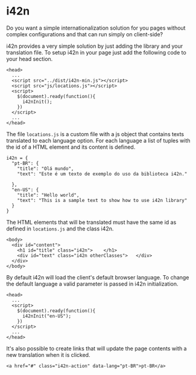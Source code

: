 # i42n
Do you want a simple internationalization solution for you pages without complex configurations and that can run simply on client-side?

i42n provides a very simple solution by just adding the library and your translation file. To setup i42n in your page just add the following code to your head section.

```
<head>
  ...
  <script src="../dist/i42n-min.js"></script>
  <script src="js/locations.js"></script>
  <script>
    $(document).ready(function(){
      i42nInit();
    })
  </script>
  ...
</head>
```
The file `locations.js` is a custom file with a js object that contains texts translated to each language option. For each language a list of tuples with the id of a HTML element and its content is defined.

```
i42n = {
  "pt-BR": {
    "title": "Olá mundo",
    "text": "Este é um texto de exemplo do uso da biblioteca i42n."

  },
  "en-US": {
    "title": "Hello world",
    "text": "This is a sample text to show how to use i42n library"
  }
}
```

The HTML elements that will be translated must have the same id as defined in `locations.js` and the class i42n.

```
<body>
  <div id="content">
    <h1 id="title" class="i42n">	</h1>
    <div id="text" class="i42n otherClasses">	</div>
  </div>
</body>
```


By default i42n will load the client's default browser language. To change the default language a valid parameter is passed in i42n initialization.

```
<head>
  ...
  <script>
    $(document).ready(function(){
      i42nInit("en-US");
    })
  </script>
  ...
</head>
```
It's also possible to create links that will update the page contents with a new translation when it is clicked.

```
<a href="#" class="i42n-action" data-lang="pt-BR">pt-BR</a>
```
